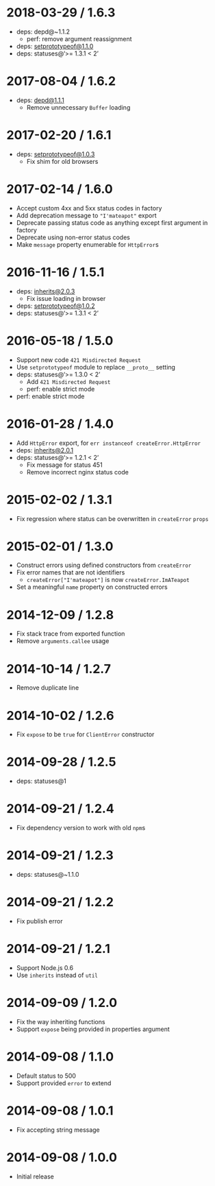 2018-03-29 / 1.6.3
==================

-   deps: depd@~1.1.2
    -   perf: remove argument reassignment
-   deps: setprototypeof@1.1.0
-   deps: statuses@‘&gt;= 1.3.1 &lt; 2’

2017-08-04 / 1.6.2
==================

-   deps: depd@1.1.1
    -   Remove unnecessary `Buffer` loading

2017-02-20 / 1.6.1
==================

-   deps: setprototypeof@1.0.3
    -   Fix shim for old browsers

2017-02-14 / 1.6.0
==================

-   Accept custom 4xx and 5xx status codes in factory
-   Add deprecation message to `"I'mateapot"` export
-   Deprecate passing status code as anything except first argument in factory
-   Deprecate using non-error status codes
-   Make `message` property enumerable for `HttpError`s

2016-11-16 / 1.5.1
==================

-   deps: inherits@2.0.3
    -   Fix issue loading in browser
-   deps: setprototypeof@1.0.2
-   deps: statuses@‘&gt;= 1.3.1 &lt; 2’

2016-05-18 / 1.5.0
==================

-   Support new code `421 Misdirected Request`
-   Use `setprototypeof` module to replace `__proto__` setting
-   deps: statuses@‘&gt;= 1.3.0 &lt; 2’
    -   Add `421 Misdirected Request`
    -   perf: enable strict mode
-   perf: enable strict mode

2016-01-28 / 1.4.0
==================

-   Add `HttpError` export, for `err instanceof createError.HttpError`
-   deps: inherits@2.0.1
-   deps: statuses@‘&gt;= 1.2.1 &lt; 2’
    -   Fix message for status 451
    -   Remove incorrect nginx status code

2015-02-02 / 1.3.1
==================

-   Fix regression where status can be overwritten in `createError` `props`

2015-02-01 / 1.3.0
==================

-   Construct errors using defined constructors from `createError`
-   Fix error names that are not identifiers
    -   `createError["I'mateapot"]` is now `createError.ImATeapot`
-   Set a meaningful `name` property on constructed errors

2014-12-09 / 1.2.8
==================

-   Fix stack trace from exported function
-   Remove `arguments.callee` usage

2014-10-14 / 1.2.7
==================

-   Remove duplicate line

2014-10-02 / 1.2.6
==================

-   Fix `expose` to be `true` for `ClientError` constructor

2014-09-28 / 1.2.5
==================

-   deps: statuses@1

2014-09-21 / 1.2.4
==================

-   Fix dependency version to work with old `npm`s

2014-09-21 / 1.2.3
==================

-   deps: statuses@~1.1.0

2014-09-21 / 1.2.2
==================

-   Fix publish error

2014-09-21 / 1.2.1
==================

-   Support Node.js 0.6
-   Use `inherits` instead of `util`

2014-09-09 / 1.2.0
==================

-   Fix the way inheriting functions
-   Support `expose` being provided in properties argument

2014-09-08 / 1.1.0
==================

-   Default status to 500
-   Support provided `error` to extend

2014-09-08 / 1.0.1
==================

-   Fix accepting string message

2014-09-08 / 1.0.0
==================

-   Initial release
